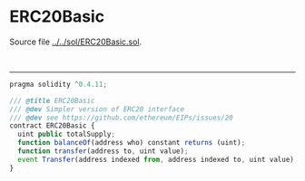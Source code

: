 # ERC20Basic

Source file [../../sol/ERC20Basic.sol](../../sol/ERC20Basic.sol).

<br />

<hr />

```javascript
pragma solidity ^0.4.11;

/// @title ERC20Basic
/// @dev Simpler version of ERC20 interface
/// @dev see https://github.com/ethereum/EIPs/issues/20
contract ERC20Basic {
  uint public totalSupply;
  function balanceOf(address who) constant returns (uint);
  function transfer(address to, uint value);
  event Transfer(address indexed from, address indexed to, uint value);
}

```
